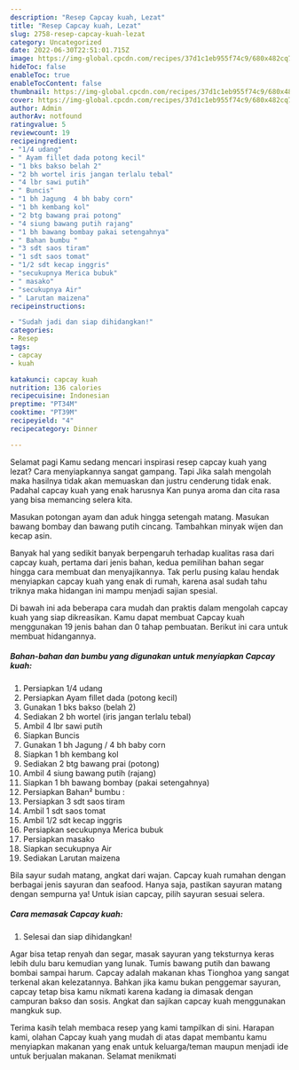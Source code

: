 ```yaml
---
description: "Resep Capcay kuah, Lezat"
title: "Resep Capcay kuah, Lezat"
slug: 2758-resep-capcay-kuah-lezat
category: Uncategorized
date: 2022-06-30T22:51:01.715Z
image: https://img-global.cpcdn.com/recipes/37d1c1eb955f74c9/680x482cq70/capcay-kuah-foto-resep-utama.jpg
hideToc: false
enableToc: true
enableTocContent: false
thumbnail: https://img-global.cpcdn.com/recipes/37d1c1eb955f74c9/680x482cq70/capcay-kuah-foto-resep-utama.jpg
cover: https://img-global.cpcdn.com/recipes/37d1c1eb955f74c9/680x482cq70/capcay-kuah-foto-resep-utama.jpg
author: Admin
authorAv: notfound
ratingvalue: 5
reviewcount: 19
recipeingredient:
- "1/4 udang"
- " Ayam fillet dada potong kecil"
- "1 bks bakso belah 2"
- "2 bh wortel iris jangan terlalu tebal"
- "4 lbr sawi putih"
- " Buncis"
- "1 bh Jagung  4 bh baby corn"
- "1 bh kembang kol"
- "2 btg bawang prai potong"
- "4 siung bawang putih rajang"
- "1 bh bawang bombay pakai setengahnya"
- " Bahan bumbu "
- "3 sdt saos tiram"
- "1 sdt saos tomat"
- "1/2 sdt kecap inggris"
- "secukupnya Merica bubuk"
- " masako"
- "secukupnya Air"
- " Larutan maizena"
recipeinstructions:

- "Sudah jadi dan siap dihidangkan!"
categories:
- Resep
tags:
- capcay
- kuah

katakunci: capcay kuah 
nutrition: 136 calories
recipecuisine: Indonesian
preptime: "PT34M"
cooktime: "PT39M"
recipeyield: "4"
recipecategory: Dinner

---
```



Selamat pagi Kamu sedang mencari inspirasi resep capcay kuah yang lezat? Cara menyiapkannya sangat gampang. Tapi Jika salah mengolah maka hasilnya tidak akan memuaskan dan justru cenderung tidak enak. Padahal capcay kuah yang enak harusnya Kan punya aroma dan cita rasa yang bisa memancing selera kita.


Masukan potongan ayam dan aduk hingga setengah matang. Masukan bawang bombay dan bawang putih cincang. Tambahkan minyak wijen dan kecap asin.

Banyak hal yang sedikit banyak berpengaruh terhadap kualitas rasa dari capcay kuah, pertama dari jenis bahan, kedua pemilihan bahan segar hingga cara membuat dan menyajikannya. Tak perlu pusing kalau hendak menyiapkan capcay kuah yang enak di rumah, karena asal sudah tahu triknya maka hidangan ini mampu menjadi sajian spesial.


Di bawah ini ada beberapa cara mudah dan praktis dalam mengolah capcay kuah yang siap dikreasikan. Kamu dapat membuat Capcay kuah menggunakan 19 jenis bahan dan 0 tahap pembuatan. Berikut ini cara untuk membuat hidangannya.

<!--inarticleads1-->

##### Bahan-bahan dan bumbu yang digunakan untuk menyiapkan Capcay kuah:

1. Persiapkan 1/4 udang
1. Persiapkan  Ayam fillet dada (potong kecil)
1. Gunakan 1 bks bakso (belah 2)
1. Sediakan 2 bh wortel (iris jangan terlalu tebal)
1. Ambil 4 lbr sawi putih
1. Siapkan  Buncis
1. Gunakan 1 bh Jagung / 4 bh baby corn
1. Siapkan 1 bh kembang kol
1. Sediakan 2 btg bawang prai (potong)
1. Ambil 4 siung bawang putih (rajang)
1. Siapkan 1 bh bawang bombay (pakai setengahnya)
1. Persiapkan  Bahan² bumbu :
1. Persiapkan 3 sdt saos tiram
1. Ambil 1 sdt saos tomat
1. Ambil 1/2 sdt kecap inggris
1. Persiapkan secukupnya Merica bubuk
1. Persiapkan  masako
1. Siapkan secukupnya Air
1. Sediakan  Larutan maizena


Bila sayur sudah matang, angkat dari wajan. Capcay kuah rumahan dengan berbagai jenis sayuran dan seafood. Hanya saja, pastikan sayuran matang dengan sempurna ya! Untuk isian capcay, pilih sayuran sesuai selera. 

<!--inarticleads2-->

##### Cara memasak Capcay kuah:


1. Selesai dan siap dihidangkan!

Agar bisa tetap renyah dan segar, masak sayuran yang teksturnya keras lebih dulu baru kemudian yang lunak. Tumis bawang putih dan bawang bombai sampai harum. Capcay adalah makanan khas Tionghoa yang sangat terkenal akan kelezatannya. Bahkan jika kamu bukan penggemar sayuran, capcay tetap bisa kamu nikmati karena kadang ia dimasak dengan campuran bakso dan sosis. Angkat dan sajikan capcay kuah menggunakan mangkuk sup. 

Terima kasih telah membaca resep yang kami tampilkan di sini. Harapan kami, olahan Capcay kuah yang mudah di atas dapat membantu kamu menyiapkan makanan yang enak untuk keluarga/teman maupun menjadi ide untuk berjualan makanan. Selamat menikmati

